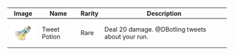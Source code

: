 | Image | Name | Rarity | Description |
| ----- | ---- | ------ | ----------- |
| ![](potions/TweetPotion.png) | Tweet Potion | Rare | Deal 20 damage. @DBotling tweets about your run. |

